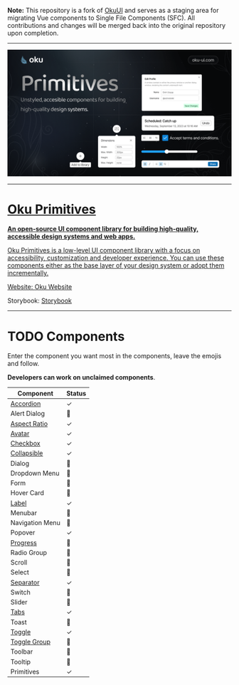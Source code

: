**Note:** This repository is a fork of [OkuUI](https://github.com/oku-ui/primitives) and serves as a staging area for migrating Vue components to Single File Components (SFC). All contributions and changes will be merged back into the original repository upon completion.

---

<a href="https://oku-ui.com">
  <img alt="Oku UI hero image" src="https://github.com/oku-ui/primitives/blob/main/.github/assets/primitives-cover.png?raw=true"
</a>

---

# Oku Primitives

**An open-source UI component library for building high-quality, accessible design systems and web apps.**

Oku Primitives is a low-level UI component library with a focus on accessibility, customization and developer experience. You can use these components either as the base layer of your design system or adopt them incrementally.

Website: [Oku Website](https://oku-ui.com)

Storybook: [Storybook](https://vue-primitives.netlify.app)

---

# TODO Components

Enter the component you want most in the components, leave the emojis and follow.

**Developers can work on unclaimed components**.

| Component                                                                                      | Status |
| ---------------------------------------------------------------------------------------------- | ------ |
| [Accordion](https://vue-primitives.netlify.app/?path=/story/components-accordion--single)      | ✓      |
| Alert Dialog                                                                                   | 🚧     |
| [Aspect Ratio](https://vue-primitives.netlify.app/?path=/story/components-aspectratio--styled) | ✓      |
| [Avatar](https://vue-primitives.netlify.app/?path=/story/components-avatar--styled)            | ✓      |
| [Checkbox](https://vue-primitives.netlify.app/?path=/story/components-checkbox--styled)        | ✓      |
| [Collapsible](https://vue-primitives.netlify.app/?path=/story/components-collapsible--styled)  | ✓      |
| Dialog                                                                                         | 🚧     |
| Dropdown Menu                                                                                  | 🚧     |
| Form                                                                                           | 🚧     |
| Hover Card                                                                                     | 🚧     |
| [Label](https://vue-primitives.netlify.app/?path=/story/components-label--styled)              | ✓      |
| Menubar                                                                                        | 🚧     |
| Navigation Menu                                                                                | 🚧     |
| Popover                                                                                        | ✓      |
| [Progress](https://vue-primitives.netlify.app/?path=/story/components-progress--styled)        | 🚧     |
| Radio Group                                                                                    | 🚧     |
| Scroll                                                                                         | 🚧     |
| Select                                                                                         | 🚧     |
| [Separator](https://vue-primitives.netlify.app/?path=/story/components-separator--styled)      | ✓      |
| Switch                                                                                         | 🚧     |
| Slider                                                                                         | 🚧     |
| [Tabs](https://vue-primitives.netlify.app/?path=/story/components-tabs--styled)                | ✓      |
| Toast                                                                                          | 🚧     |
| [Toggle](https://vue-primitives.netlify.app/?path=/story/components-toggle--styled)            | ✓      |
| [Toggle Group](https://vue-primitives.netlify.app/?path=/story/components-togglegroup--single) | 🚧     |
| Toolbar                                                                                        | 🚧     |
| Tooltip                                                                                        | 🚧     |
| Primitives                                                                                     | ✓      |
